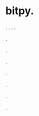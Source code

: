 # bitpy.
.
.
.
.












.






















































.
























.



























.

















































































.































































.















.
